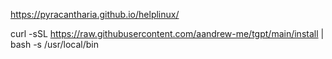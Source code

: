 https://pyracantharia.github.io/helplinux/


curl -sSL https://raw.githubusercontent.com/aandrew-me/tgpt/main/install | bash -s /usr/local/bin
